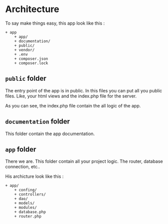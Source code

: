 # Architecture

To say make things easy, this app look like this :

    + app
        + app/
        + documentation/
        + public/
        + vendor/
        + .env
        + composer.json
        + composer.lock

## `public` folder

The entry point of the app is in public. In this files you can put all you public files. Like, your html views and the index.php file for the server.

As you can see, the index.php file contain the all logic of the app.

## `documentation` folder

This folder contain the app documentation.

## `app` folder

There we are. This folder contain all your project logic. The router, database connection, etc..

His archicture look like this :

    + app/
        + confing/
        + controllers/
        + dao/
        + models/
        + modules/
        + database.php
        + router.php